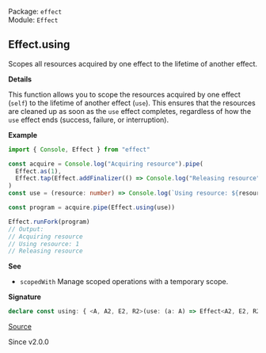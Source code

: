 Package: `effect`<br />
Module: `Effect`<br />

## Effect.using

Scopes all resources acquired by one effect to the lifetime of another
effect.

**Details**

This function allows you to scope the resources acquired by one effect
(`self`) to the lifetime of another effect (`use`). This ensures that the
resources are cleaned up as soon as the `use` effect completes, regardless of
how the `use` effect ends (success, failure, or interruption).

**Example**

```ts
import { Console, Effect } from "effect"

const acquire = Console.log("Acquiring resource").pipe(
  Effect.as(1),
  Effect.tap(Effect.addFinalizer(() => Console.log("Releasing resource")))
)
const use = (resource: number) => Console.log(`Using resource: ${resource}`)

const program = acquire.pipe(Effect.using(use))

Effect.runFork(program)
// Output:
// Acquiring resource
// Using resource: 1
// Releasing resource
```

**See**

- `scopedWith` Manage scoped operations with a temporary scope.

**Signature**

```ts
declare const using: { <A, A2, E2, R2>(use: (a: A) => Effect<A2, E2, R2>): <E, R>(self: Effect<A, E, R>) => Effect<A2, E2 | E, R2 | Exclude<R, Scope.Scope>>; <A, E, R, A2, E2, R2>(self: Effect<A, E, R>, use: (a: A) => Effect<A2, E2, R2>): Effect<A2, E | E2, R2 | Exclude<R, Scope.Scope>>; }
```

[Source](https://github.com/Effect-TS/effect/tree/main/packages/effect/src/Effect.ts#L6070)

Since v2.0.0
